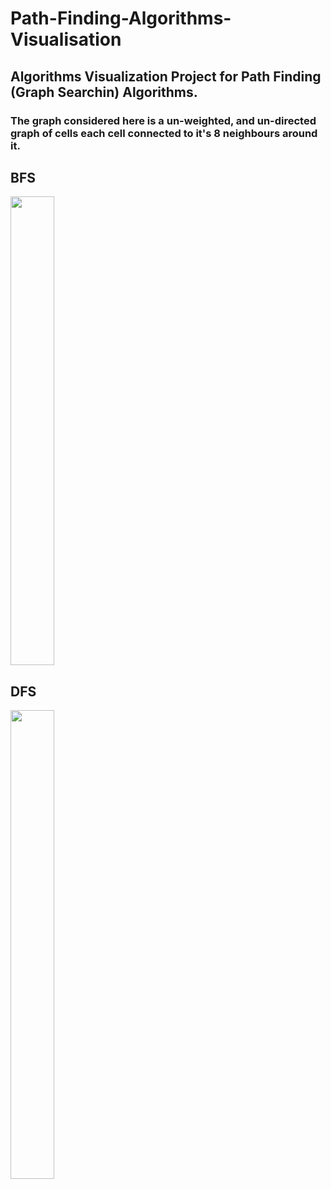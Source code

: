 
# Path-Finding-Algorithms-Visualisation

## Algorithms Visualization Project for Path Finding (Graph Searchin) Algorithms.
### The graph considered here is a un-weighted, and un-directed graph of cells each cell connected to it's 8 neighbours around it.

##  BFS
<img src="https://user-images.githubusercontent.com/57041674/111671671-dabc3d80-8821-11eb-8c16-3dd7bfed4392.gif" width="70" height="750">


##  DFS

<img src="https://user-images.githubusercontent.com/57041674/111672331-88c7e780-8822-11eb-8dd9-0e6eadbf7f29.gif" width="70" height="750">

